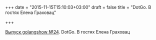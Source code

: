 +++
date = "2015-11-15T15:10:03+03:00"
draft = false
title = "DotGo. В гостях Елена Граховац"

+++

<p><a href="https://golangshow.com/episode/2015/11-13-027/">Выпуск&nbsp;golangshow №24</a>.&nbsp;DotGo. В гостях Елена Граховац</p>

